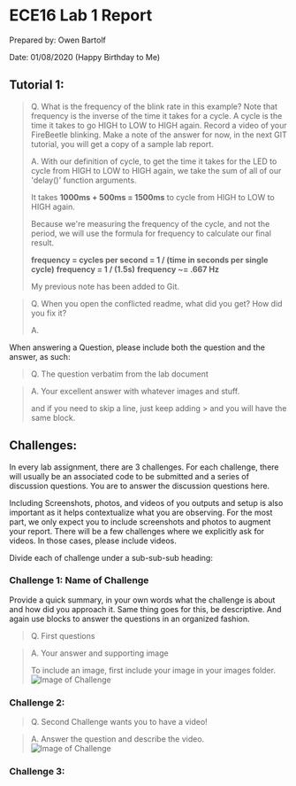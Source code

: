# ECE16 Lab 1 Report
Prepared by: Owen Bartolf

Date: 01/08/2020 (Happy Birthday to Me)

## Tutorial 1:

> Q. What is the frequency of the blink rate in this example? Note that frequency is the inverse of the time it takes for a cycle. A cycle is the time it takes to go HIGH to LOW to HIGH again. Record a video of your FireBeetle blinking.  Make a note of the answer for now, in the next GIT tutorial, you will get a copy of a sample lab report.
>
> A. With our definition of cycle, to get the time it takes for the LED to cycle from HIGH to LOW to HIGH again, we take the sum of all of our 'delay()' function
> arguments. 
> 
> It takes **1000ms + 500ms = 1500ms** to cycle from HIGH to LOW to HIGH again.
> 
> Because we're measuring the frequency of the cycle, and not the period, we will use the formula for frequency to calculate our final result.
> 
> **frequency = cycles per second = 1 / (time in seconds per single cycle)**
> **frequency = 1 / (1.5s)**
> **frequency ~= .667 Hz**
> 
> My previous note has been added to Git.

> Q. When you open the conflicted readme, what did you get? How did you fix it?
>
> A.

When answering a Question, please include both the question and the answer, as such:

>Q. The question verbatim from the lab document

>A. Your excellent answer with whatever images and stuff.
>
>and if you need to skip a line, just keep adding > and you will have the same block. 

## Challenges:
In every lab assignment, there are 3 challenges. For each challenge, there will usually be an associated code to be submitted and a series of discussion questions. You are to answer the discussion questions here.

Including Screenshots, photos, and videos of you outputs and setup is also important as it helps contextualize what you are observing. For the most part, we only expect you to include screenshots and photos to augment your report. There will be a few challenges where we explicitly ask for videos. In those cases, please include videos. 

Divide each of challenge under a sub-sub-sub heading:

### Challenge 1: Name of Challenge
Provide a quick summary, in your own words what the challenge is about and how did you approach it. Same thing goes for this, be descriptive. And again use blocks to answer the questions in an organized fashion. 

>Q. First questions

>A. Your answer and supporting image
>
>To include an image, first include your image in your images folder. 
>![Image of Challenge](fig/Lab0_SampleImage.jpg)

### Challenge 2:
>Q. Second Challenge wants you to have a video!

>A. Answer the question and describe the video.  
>![Image of Challenge](fig/Lab0_SampleVideo.gif)

### Challenge 3:
